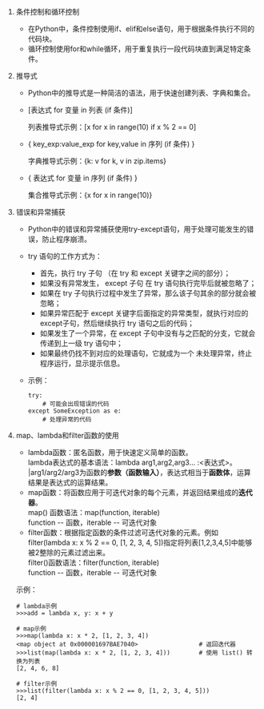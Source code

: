 1. 条件控制和循环控制

   - 在Python中，条件控制使用if、elif和else语句，用于根据条件执行不同的代码块。
   - 循环控制使用for和while循环，用于重复执行一段代码块直到满足特定条件。

2. 推导式

   - Python中的推导式是一种简洁的语法，用于快速创建列表、字典和集合。

   - [表达式 for 变量 in 列表 (if 条件)]

     列表推导式示例：[x for x in range(10) if x % 2 == 0]

   - { key_exp:value_exp for key,value in 序列 (if 条件) }

     字典推导式示例：{k: v for k, v in zip.items}

   - { 表达式 for 变量 in 序列 (if 条件) }

     集合推导式示例：{x for x in range(10)}

3. 错误和异常捕获

   - Python中的错误和异常捕获使用try-except语句，用于处理可能发生的错误，防止程序崩溃。

   - try 语句的工作方式为：

     - 首先，执行 try 子句 （在 try 和 except 关键字之间的部分）；
     - 如果没有异常发生， except 子句 在 try 语句执行完毕后就被忽略了；
     - 如果在 try 子句执行过程中发生了异常，那么该子句其余的部分就会被忽略；
     - 如果异常匹配于 except 关键字后面指定的异常类型，就执行对应的except子句，然后继续执行 try 语句之后的代码；
     - 如果发生了一个异常，在 except 子句中没有与之匹配的分支，它就会传递到上一级 try 语句中；
     - 如果最终仍找不到对应的处理语句，它就成为一个 未处理异常，终止程序运行，显示提示信息。

   - 示例：

     ```
     try:
         # 可能会出现错误的代码
     except SomeException as e:
         # 处理异常的代码
     ```

4. map、lambda和filter函数的使用

   - lambda函数：匿名函数，用于快速定义简单的函数。  
     lambda表达式的基本语法：lambda arg1,arg2,arg3… :<表达式>。  
     |arg1/arg2/arg3为函数的**参数（函数输入）**，表达式相当于**函数体**，运算结果是表达式的运算结果。
   - map函数：将函数应用于可迭代对象的每个元素，并返回结果组成的**迭代器**。  
     map() 函数语法：map(function, iterable)    
     function -- 函数，iterable -- 可迭代对象
   - filter函数：根据指定函数的条件过滤可迭代对象的元素。例如filter(lambda x: x % 2 == 0, [1, 2, 3, 4, 5])指定将列表[1,2,3,4,5]中能够被2整除的元素过滤出来。  
     filter()函数语法：filter(function, iterable)  
     function -- 函数，iterable -- 可迭代对象
   
   示例：
   
   ```
   # lambda示例
   >>>add = lambda x, y: x + y
   
   # map示例
   >>>map(lambda x: x * 2, [1, 2, 3, 4])
   <map object at 0x000001697BAE7040>                 # 返回迭代器
   >>>list(map(lambda x: x * 2, [1, 2, 3, 4]))        # 使用 list() 转换为列表
   [2, 4, 6, 8]
   
   # filter示例
   >>>list(filter(lambda x: x % 2 == 0, [1, 2, 3, 4, 5]))
   [2, 4]
   ```